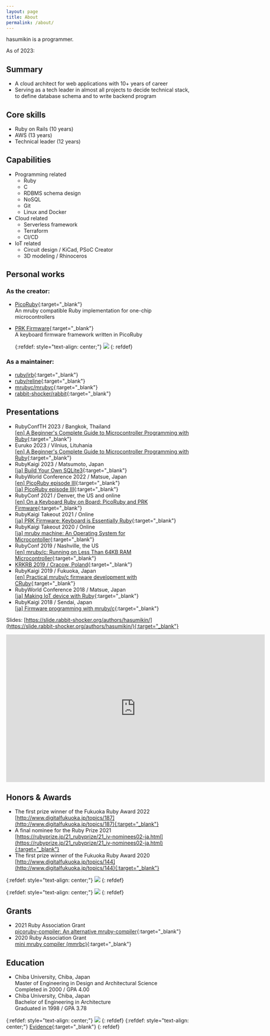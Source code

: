```yaml
---
layout: page
title: About
permalink: /about/
---
```


hasumikin is a programmer.

As of 2023:

## Summary

- A cloud architect for web applications with 10+ years of career
- Serving as a tech leader in almost all projects to decide technical stack, to define database schema and to write backend program

## Core skills
- Ruby on Rails (10 years)
- AWS (13 years)
- Technical leader (12 years)

## Capabilities
- Programming related
  - Ruby
  - C
  - RDBMS schema design
  - NoSQL
  - Git
  - Linux and Docker
- Cloud related
  - Serverless framework
  - Terraform
  - CI/CD
- IoT related
  - Circuit design / KiCad, PSoC Creator
  - 3D modeling / Rhinoceros

## Personal works

### As the creator:
- [PicoRuby](https://github.com/picoruby/picoruby){:target="_blank"}  
  An mruby compatible Ruby implementation for one-chip microcontrollers
- [PRK Firmware](https://github.com/picoruby/prk_firmware){:target="_blank"}  
  A keyboard firmware framework written in PicoRuby

    {:refdef: style="text-align: center;"}
    ![]({{site.baseurl}}/assets/images/picoruby.svg)
    {: refdef}

### As a maintainer:
- [ruby/irb](https://github.com/ruby/irb){:target="_blank"}
- [ruby/reline](https://github.com/ruby/reline){:target="_blank"}
- [mrubyc/mrubyc](https://github.com/mrubyc/mrubyc){:target="_blank"}
- [rabbit-shocker/rabbit](https://github.com/rabbit-shocker/rabbit){:target="_blank"}

## Presentations

- RubyConfTH 2023 / Bangkok, Thailand  
  [[en] A Beginner's Complete Guide to Microcontroller Programming with Ruby](https://www.youtube.com/watch?v=GkIRr1Xm8GU){:target="_blank"}
- Euruko 2023 / Vilnius, Lituhania  
  [[en] A Beginner's Complete Guide to Microcontroller Programming with Ruby](https://youtu.be/WiJC_v5Lus8){:target="_blank"}
- RubyKaigi 2023 / Matsumoto, Japan  
  [[ja] Build Your Own SQLite3](https://rubykaigi.org/2023/presentations/hasumikin.html#day3){:target="_blank"}
- RubyWorld Conference 2022 / Matsue, Japan  
  [[en] PicoRuby episode Ⅲ](https://youtu.be/RKTlujhY6J8){:target="_blank"}  
  [[ja] PicoRuby episode Ⅲ](https://youtu.be/6Fs-zZuCuv0){:target="_blank"}
- RubyConf 2021 / Denver, the US and online  
  [[en] On a Keyboard Ruby on Board: PicoRuby and PRK Firmware](https://youtu.be/SLSwn41iJX4){:target="_blank"}
- RubyKaigi Takeout 2021 / Online  
  [[ja] PRK Firmware: Keyboard is Essentially Ruby](https://rubykaigi.org/2021-takeout/presentations/hasumikin.html){:target="_blank"}
- RubyKaigi Takeout 2020 / Online  
  [[ja] mruby machine: An Operating System for Microcontoller](https://rubykaigi.org/2020-takeout/presentations/hasumikin.html#sep04){:target="_blank"}
- RubyConf 2019 / Nashville, the US  
  [[en] mruby/c: Running on Less Than 64KB RAM Microcontroller](https://youtu.be/1VFPSHs3WvI){:target="_blank"}
- [KRKRB 2019 / Cracow, Poland](https://krk-rb.pl/){:target="_blank"}
- RubyKaigi 2019 / Fukuoka, Japan  
  [[en] Practical mruby/c firmware development with CRuby](https://rubykaigi.org/2019/presentations/hasumikin.html#apr19){:target="_blank"}
- RubyWorld Conference 2018 / Matsue, Japan  
  [[ja] Making IoT device with Ruby](https://www.youtube.com/watch?v=3ICCdASI8tg){:target="_blank"}
- RubyKaigi 2018 / Sendai, Japan  
  [[ja] Firmware programming with mruby/c](https://rubykaigi.org/2018/presentations/hasumon.html){:target="_blank"}

Slides: [https://slide.rabbit-shocker.org/authors/hasumikin/](https://slide.rabbit-shocker.org/authors/hasumikin/){:target="_blank"}

<iframe width="700" height="400" src="https://www.youtube.com/embed/WiJC_v5Lus8?si=o7j6EaSl3Occnu-2" frameborder="0" allowfullscreen> </iframe>

## Honors & Awards

- The first prize winner of the Fukuoka Ruby Award 2022  
  [http://www.digitalfukuoka.jp/topics/187](http://www.digitalfukuoka.jp/topics/187){:target="_blank"}
- A final nominee for the Ruby Prize 2021  
  [https://rubyprize.jp/21_rubyprize/21_iv-nominees02-ja.html](https://rubyprize.jp/21_rubyprize/21_iv-nominees02-ja.html){:target="_blank"}
- The first prize winner of the Fukuoka Ruby Award 2020  
  [http://www.digitalfukuoka.jp/topics/144](http://www.digitalfukuoka.jp/topics/144){:target="_blank"}

{:refdef: style="text-align: center;"}
![]({{site.baseurl}}/assets/images/fukuokarubyaward.png)
{: refdef}

{:refdef: style="text-align: center;"}
![]({{site.baseurl}}/assets/images/finalnominees-awa-2021.png)
{: refdef}

## Grants

- 2021 Ruby Association Grant  
  [picoruby-compiler: An alternative mruby-compiler](https://www.ruby.or.jp/en/news/20211025){:target="_blank"}
- 2020 Ruby Association Grant  
  [mini mruby compiler (mmrbc)](https://www.ruby.or.jp/en/news/20201022){:target="_blank"}

## Education

- Chiba University, Chiba, Japan  
  Master of Engineering in Design and Architectural Science  
  Completed in 2000 / GPA 4.00
- Chiba University, Chiba, Japan  
  Bachelor of Engineering in Architecture  
  Graduated in 1998 / GPA 3.78

{:refdef: style="text-align: center;"}
![]({{site.baseurl}}/assets/images/wes-digital_badge-icon.png)
{: refdef}
{:refdef: style="text-align: center;"}
[Evidence](https://badges.wes.org/Evidence?i=4e38d9b3-12aa-4eb1-b16b-efb29b89e738&type=us){:target="_blank"}
{: refdef}
